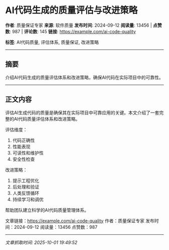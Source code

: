 # AI代码生成的质量评估与改进策略

**作者**: 质量保证专家
**来源**: 软件质量
**发布时间**: 2024-09-12
**阅读量**: 13456 | **点赞数**: 987 | **评论数**: 145
**链接**: https://example.com/ai-code-quality

**标签**: AI代码质量, 评估体系, 质量保证, 改进策略

---

## 摘要

介绍AI代码生成的质量评估体系和改进策略，确保AI代码在实际项目中的可靠性。

---

## 正文内容

评估AI生成代码的质量是确保其在实际项目中可靠应用的关键。本文介绍了一套完整的AI代码质量评估体系和改进策略。

评估维度：
1. 代码正确性
2. 性能表现
3. 可读性和维护性
4. 安全性检查

改进策略：
1. 提示工程优化
2. 后处理和验证
3. 人类反馈循环
4. 持续学习和调优

帮助团队建立科学的AI代码质量管理体系。

文章链接：https://example.com/ai-code-quality
作者：质量保证专家
发布时间：2024-09-12
阅读量：13456
点赞数：987

---

*文章抓取时间: 2025-10-01 19:49:52*
